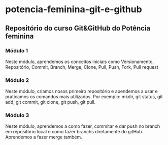 # potencia-feminina-git-e-github

## Repositório do curso Git&amp;GitHub do Potência feminina

### Módulo 1
  Neste módulo, aprendemos os conceitos iniciais como Versionamento, Repositório, Commit, Branch, Merge, Clone, Pull, Push, Fork, Pull request
  
### Módulo 2
  Neste módulo, criamos nosos primeiro repositório e apendemos a usar e praticamos os comandos mais utilizados. Por exemplo: mkdir, git status, git add, git commit, git clone, git push, git pull.

### Módulo 3
  Neste módulo, aprendemos a como fazer, commitar e dar push no branch em repositório local e como fazer branchs diretamente do gitHub. Aprendemos a fazer merge também.
